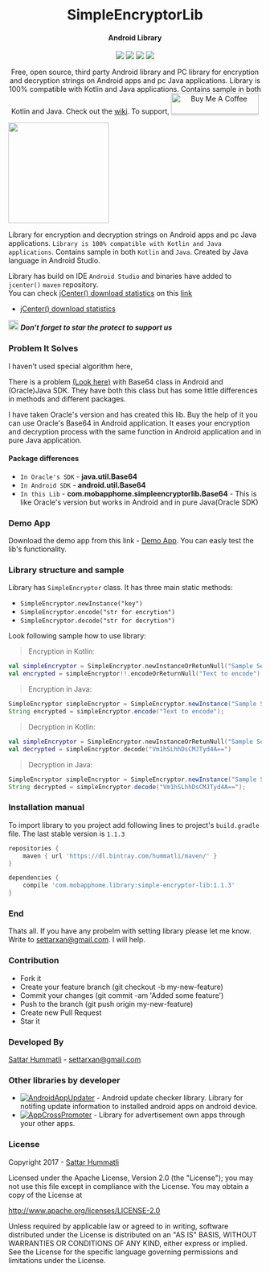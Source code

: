 <h1 align="center">SimpleEncryptorLib</h1>
<h4 align="center">Android Library</h4>

<p align="center">
  <a target="_blank" href="https://bintray.com/hummatli/maven/simple-encryptor-lib/_latestVersion"><img src="https://api.bintray.com/packages/hummatli/maven/simple-encryptor-lib/images/download.svg"></a>
  <a target="_blank" href="https://android-arsenal.com/api?level=16"><img src="https://img.shields.io/badge/API-16%2B-brightgreen.svg?style=flat"></a>
  <a target="_blank" href="http://www.apache.org/licenses/LICENSE-2.0"><img src="https://img.shields.io/hexpm/l/plug.svg?maxAge=2592000"></a>
  <a target="_blank" href="http://android-arsenal.com/details/1/4497"><img src="https://img.shields.io/badge/Android%20Arsenal-SimpleEncryptorLibrary-brightgreen.svg?style=flat" /></a>
</p>

<p align="center">Free, open source, third party Android library and PC library for encryption and decryption strings on Android apps and pc Java applications.  Library is 100% compatible with Kotlin and Java applications. Contains sample in both Kotlin and Java. Check out the <a href="https://github.com/hummatli/SimpleEncryptorLib/wiki">wiki</a>. To support, <a href="https://www.buymeacoffee.com/hummatli" target="_blank"><img src="https://www.buymeacoffee.com/assets/img/custom_images/orange_img.png" alt="Buy Me A Coffee" style="height: 41px !important;width: 174px !important;box-shadow: 0px 3px 2px 0px rgba(190, 190, 190, 0.5) !important;-webkit-box-shadow: 0px 3px 2px 0px rgba(190, 190, 190, 0.5) !important;" ></a></p>

<p align="left">
<img src="https://raw.githubusercontent.com/hummatli/SimpleEncryptorLib/master/imgs/main_activity.png" width="200px"/>
</p>
<!--[ ![Download](https://api.bintray.com/packages/hummatli/maven/simple-encryptor-lib/images/download.svg) ](https://bintray.com/hummatli/maven/simple-encryptor-lib/_latestVersion) 
[![API](https://img.shields.io/badge/API-15%2B-brightgreen.svg?style=flat)](https://android-arsenal.com/api?level=15) [![Hex.pm](https://img.shields.io/hexpm/l/plug.svg?maxAge=2592000)](http://www.apache.org/licenses/LICENSE-2.0) [![Android Arsenal](https://img.shields.io/badge/Android%20Arsenal-SimpleEncryptorLibrary-brightgreen.svg?style=flat)](http://android-arsenal.com/details/1/4497)-->

Library for encryption and decryption strings on Android apps and pc Java applications. `Library is 100% compatible with Kotlin and Java applications`. Contains sample in both `Kotlin` and `Java`. Created by Java language in Android Studio.

Library has build on IDE `Android Studio` and binaries have added to `jcenter()`  `maven` repository.
<br>You can check  [jCenter() download statistics](https://bintray.com/hummatli/maven/simple-encryptor-lib#statistics) on this [link](https://bintray.com/hummatli/maven/simple-encryptor-lib#statistics)

* [jCenter() download statistics](https://bintray.com/hummatli/maven/simple-encryptor-lib#statistics)

<img src="https://raw.githubusercontent.com/hummatli/SimpleEncryptorLib/master/imgs/green_star.png" width="20px"/>  _**Don't forget to star the protect to support us**_

### Problem It Solves
I haven't used special algorithm here, 

There is a problem [(Look here)](https://stackoverflow.com/questions/32935783/java-different-results-when-decoding-base64-string-with-java-util-base64-vs-and) with Base64 class in Android and (Oracle)Java SDK. They have both this class but has some little differences in methods and different packages. 

I have taken Oracle's version and has created this lib. Buy the help of it you can use Oracle's Base64 in Android application. It eases your encryption and decryption process with the same function in Android application and in pure Java application.

#### Package differences  
* `In Oracle's SDK` - **java.util.Base64** 
* `In Android SDK` - **android.util.Base64**
* `In this Lib` - **com.mobapphome.simpleencryptorlib.Base64** - This is like Oracle's version but works in Android and in pure Java(Oracle SDK)

### Demo App
Download the demo app from this link - <a href="https://github.com/hummatli/SimpleEncryptionLib/releases/download/v.1.0.1/DemoApp-SimpleEncryptorLib.apk">Demo App</a>. You can easly test the lib's functionality.

### Library structure and sample
Library has `SimpleEncryptor` class. It has three main static methods:
* `SimpleEncryptor.newInstance("key")`
* `SimpleEncryptor.encode("str for encrytion")`
* `SimpleEncryptor.decode("str for decrytion")`

Look following sample how to use library:
> Encryption in Kotlin:
```kotlin
val simpleEncryptor = SimpleEncryptor.newInstanceOrRetunNull("Sample SecretKeyPhrase")
val encrypted = simpleEncryptor!!.encodeOrReturnNull("Text to encode")
```
> Encryption in Java:
```java
SimpleEncryptor simpleEncryptor = SimpleEncryptor.newInstance("Sample SecretKeyPhrase");
String encrypted = simpleEncryptor.encode("Text to encode");
```

> Decryption in Kotlin:
```kotlin
val simpleEncryptor = SimpleEncryptor.newInstanceOrRetunNull("Sample SecretKeyPhrase")
val decrypted = simpleEncryptor.decode("Vm1hSLhhDsCMJTyd4A==")
```
> Decryption in Java:
```java
SimpleEncryptor simpleEncryptor = SimpleEncryptor.newInstance("Sample SecretKeyPhrase");
String decrypted = simpleEncryptor.decode("Vm1hSLhhDsCMJTyd4A==");
```

### Installation manual
To import library to you project add following lines to project's `build.gradle` file. The last stable version is `1.1.3`

```gradle
repositories {
    maven { url 'https://dl.bintray.com/hummatli/maven/' }
}

dependencies {
    compile 'com.mobapphome.library:simple-encryptor-lib:1.1.3'
}
```


### End
Thats all. If you have any probelm with setting library please let me know. Write to settarxan@gmail.com. I will help.


### Contribution
* Fork it
* Create your feature branch (git checkout -b my-new-feature)
* Commit your changes (git commit -am 'Added some feature')
* Push to the branch (git push origin my-new-feature)
* Create new Pull Request
* Star it


### Developed By
[Sattar Hummatli](https://www.linkedin.com/in/hummatli) - settarxan@gmail.com

### Other libraries by developer
* [![AndroidAppUpdater](https://img.shields.io/badge/GitHUB-AndroidAppUpdater-green.svg)](https://github.com/hummatli/AndroidAppUpdater) - Android update checker library. Library for notifing update information to installed android apps on android device.  
* [![AppCrossPromoter](https://img.shields.io/badge/GitHUB-AppCrossPromoter-green.svg)](https://github.com/hummatli/AppCrossPromoter) - Library for advertisement own apps through your other apps.

### License
Copyright 2017  - <a href="https://www.linkedin.com/in/hummatli">Sattar Hummatli</a>   

Licensed under the Apache License, Version 2.0 (the "License");
you may not use this file except in compliance with the License.
You may obtain a copy of the License at

   http://www.apache.org/licenses/LICENSE-2.0

Unless required by applicable law or agreed to in writing, software
distributed under the License is distributed on an "AS IS" BASIS,
WITHOUT WARRANTIES OR CONDITIONS OF ANY KIND, either express or implied.
See the License for the specific language governing permissions and
limitations under the License.
